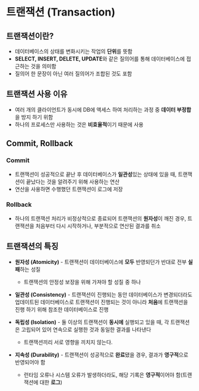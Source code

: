 # 트랜잭션 (Transaction)



## 트랜잭션이란?

* 데이터베이스의 상태를 변화시키는 작업의 **단위**를 뜻함
* **SELECT, INSERT, DELETE, UPDATE**와 같은 질의어를 통해 데이터베이스에 접근하는 것을 의미함
* 질의어 한 문장이 아닌 여러 질의어가 조합된 것도 포함



## 트랜잭션 사용 이유

* 여러 개의 클라이언트가 동시에 DB에 액세스 하여 처리하는 과정 중 **데이터 부정합**을 방지 하기 위함
* 하나의 프로세스만 사용하는 것은 **비효율적**이기 때문에 사용



## Commit, Rollback

### Commit

* 트랜잭션이 성공적으로 끝난 후 데이터베이스가 **일관성**있는 상태에 있을 때, 트랜잭션이 끝났다는 것을 알려주기 위해 사용하는 연산
* 연산을 사용하면 수행했던 트랜잭션이 로그에 저장



### Rollback

* 하나의 트랜잭션 처리가 비정상적으로 종료되어 트랜잭션의 **원자성**이 깨진 경우, 트랜잭션을 처음부터 다시 시작하거나, 부분적으로 연산된 결과를 취소



## 트랜잭션의 특징

* **원자성 (Atomicity)** - 트랜잭션이 데이터베이스에 **모두** 반영되던가 반대로 전부 **실패**하는 성질
  * 트랜잭션의 안정성 보장을 위해 가져야 할 성질 중 하나

* **일관성 (Consistency)** - 트랜잭션이 진행되는 동안 데이터베이스가 변경되더라도 업데이트된 데이터베이스로 트랜잭션이 진행되는 것이 아니라 **처음**에 트랜잭션을 진행 하기 위해 참조한 데이터베이스로 진행
* **독립성 (Isolation)** - 둘 이상의 트랜잭션이 **동시에** 실행되고 있을 때, 각 트랜잭션은 고립되어 있어 연속으로 실행한 것과 동일한 결과를 나타낸다
  * 트랜잭션끼리 서로 영향을 끼치지 않는다.

* **지속성 (Durability)** - 트랜잭션이 성공적으로 **완료**됐을 경우, 결과가 **영구적**으로 반영되어야 함
  * 런타임 오류나 시스템 오류가 발생하더라도, 해당 기록은 **영구적**이어야 함(트랜잭션에 대한 **로그**)

